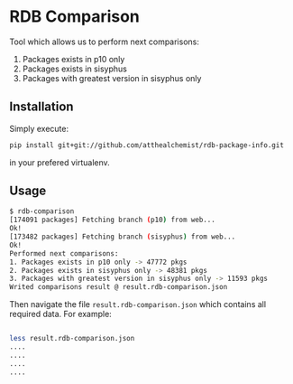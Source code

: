 # RDB Comparison
Tool which allows us to perform next comparisons: 
1. Packages exists in p10 only
2. Packages exists in sisyphus
3. Packages with greatest version in sisyphus only

## Installation

Simply execute:
```bash
pip install git+git://github.com/atthealchemist/rdb-package-info.git
```

in your prefered virtualenv.

## Usage

```bash
$ rdb-comparison
[174091 packages] Fetching branch (p10) from web...
Ok!
[173482 packages] Fetching branch (sisyphus) from web...
Ok!
Performed next comparisons: 
1. Packages exists in p10 only -> 47772 pkgs
2. Packages exists in sisyphus only -> 48381 pkgs
3. Packages with greatest version in sisyphus only -> 11593 pkgs
Writed comparisons result @ result.rdb-comparison.json
```

Then navigate the file `result.rdb-comparison.json` which contains all required data.
For example:
```bash

less result.rdb-comparison.json
....
....
....
....
```